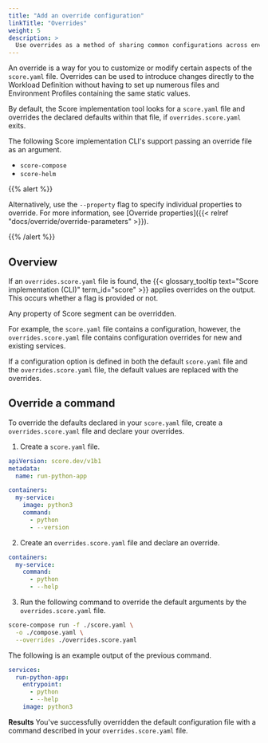```yaml
---
title: "Add an override configuration"
linkTitle: "Overrides"
weight: 5
description: >
  Use overrides as a method of sharing common configurations across environments.
---
```


An override is a way for you to customize or modify certain aspects of the `score.yaml` file. Overrides can be used to introduce changes directly to the Workload Definition without having to set up numerous files and Environment Profiles containing the same static values.

By default, the Score implementation tool looks for a `score.yaml` file and overrides the declared defaults within that file, if `overrides.score.yaml` exits.

The following Score implementation CLI's support passing an override file as an argument.

- `score-compose`
- `score-helm`

{{% alert %}}

Alternatively, use the `--property` flag to specify individual properties to override. For more information, see [Override properties]({{< relref "docs/override/override-parameters" >}}).

{{% /alert %}}

## Overview

If an `overrides.score.yaml` file is found, the {{< glossary_tooltip text="Score implementation (CLI)" term_id="score" >}} applies overrides on the output. This occurs whether a flag is provided or not.

Any property of Score segment can be overridden.

For example, the `score.yaml` file contains a configuration, however, the `overrides.score.yaml` file contains configuration overrides for new and existing services.

If a configuration option is defined in both the default `score.yaml` file and the `overrides.score.yaml` file, the default values are replaced with the overrides.

## Override a command

To override the defaults declared in your `score.yaml` file, create a `overrides.score.yaml` file and declare your overrides.

1. Create a `score.yaml` file.

```yaml
apiVersion: score.dev/v1b1
metadata:
  name: run-python-app

containers:
  my-service:
    image: python3
    command:
      - python
      - --version
```

<!-- https://docs.docker.com/compose/extends/#adding-and-overriding-configuration -->

2. Create an `overrides.score.yaml` file and declare an override.

```yaml
containers:
  my-service:
    command:
      - python
      - --help
```

3. Run the following command to override the default arguments by the `overrides.score.yaml` file.

```bash
score-compose run -f ./score.yaml \
  -o ./compose.yaml \
  --overrides ./overrides.score.yaml
```

The following is an example output of the previous command.

```yaml {linenos=false,hl_lines=["4-5"]}
services:
  run-python-app:
    entrypoint:
      - python
      - --help
    image: python3
```

**Results** You've successfully overridden the default configuration file with a command described in your `overrides.score.yaml` file.
